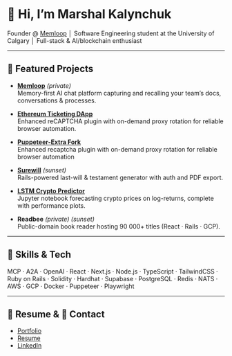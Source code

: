 # 👋 Hi, I’m Marshal Kalynchuk

Founder @ [Memloop](https://memloop.ai) │ Software Engineering student at the University of Calgary │ Full-stack & AI/blockchain enthusiast

---

## 🚀 Featured Projects

- **[Memloop](https://www.memloop.ai)** _(private)_  
  Memory-first AI chat platform capturing and recalling your team’s docs, conversations & processes.  

- **[Ethereum Ticketing DApp](https://ticketing-dapp.netlify.app/)**  
  Enhanced reCAPTCHA plugin with on-demand proxy rotation for reliable browser automation.

- **[Puppeteer-Extra Fork](https://github.com/Marshal-Kalynchuk/crypto-lstm-prediction)**  
  Enhanced recaptcha plugin with on-demand proxy rotation for reliable browser automation

- **[Surewill](https://github.com/Marshal-Kalynchuk/surewill)** _(sunset)_  
  Rails-powered last-will & testament generator with auth and PDF export.

- **[LSTM Crypto Predictor](https://github.com/Marshal-Kalynchuk/crypto-lstm-prediction)**  
  Jupyter notebook forecasting crypto prices on log-returns, complete with performance plots.

- **Readbee** _(private)_ _(sunset)_  
  Public-domain book reader hosting 90 000+ titles (React · Rails · GCP).

---

## 🔧 Skills & Tech

MCP · A2A · OpenAI · React · Next.js · Node.js · TypeScript · TailwindCSS · Ruby on Rails · Solidity · Hardhat · Supabase · PostgreSQL · Redis · NATS · AWS · GCP · Docker · Puppeteer · Playwright

---

## 📄 Resume & 📇 Contact
- [Portfolio](https://marshalkalynchuk.com)
- [Resume](https://drive.google.com/file/d/1RM-j9lAFcfnN8CE_MdRM2TUkYzfvMAjb/view?usp=sharing)  
- [LinkedIn](https://www.linkedin.com/in/marshal-kalynchuk-328398236/)  
